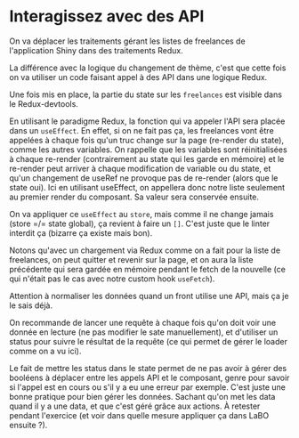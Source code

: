 # Interagissez avec des API

On va déplacer les traitements gérant les listes de freelances de l'application Shiny dans des traitements Redux.

La différence avec la logique du changement de thème, c'est que cette fois on va utiliser un code faisant appel à des API dans une logique Redux.

Une fois mis en place, la partie du state sur les `freelances` est visible dans le Redux-devtools.

En utilisant le paradigme Redux, la fonction qui va appeler l'API sera placée dans un `useEffect`. En effet, si on ne fait pas ça, les freelances vont être appelées à chaque fois qu'un truc change sur la page (re-render du state), comme les autres variables. On rappelle que les variables sont réinitialisées à chaque re-render (contrairement au state qui les garde en mémoire) et le re-render peut arriver à chaque modification de variable ou du state, et qu'un changement de useRef ne provoque pas de re-render (alors que le state oui). Ici en utilisant useEffect, on appellera donc notre liste seulement au premier render du composant. Sa valeur sera conservée ensuite.

On va appliquer ce `useEffect` au `store`, mais comme il ne change jamais (store =/= state global), ça revient à faire un `[]`. C'est juste que le linter interdit ça (bizarre ça existe mais bon).

Notons qu'avec un chargement via Redux comme on a fait pour la liste de freelances, on peut quitter et revenir sur la page, et on aura la liste précédente qui sera gardée en mémoire pendant le fetch de la nouvelle (ce qui n'était pas le cas avec notre custom hook `useFetch`).

Attention à normaliser les données quand un front utilise une API, mais ça je le sais déjà.

On recommande de lancer une requête à chaque fois qu'on doit voir une donnée en lecture (ne pas modifier le sate manuellement), et d'utiliser un status pour suivre le résultat de la requête (ce qui permet de gérer le loader comme on a vu ici).

Le fait de mettre les status dans le state permet de ne pas avoir à gérer des booléens à déplacer entre les appels API et le composant, genre pour savoir si l'appel est en cours ou s'il y a eu une erreur par exemple. C'est juste une bonne pratique pour bien gérer les données. Sachant qu'on met les data quand il y a une data, et que c'est géré grâce aux actions. À retester pendant l'exercice (et voir dans quelle mesure appliquer ça dans LaBO ensuite ?).
